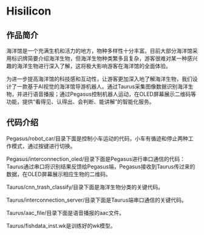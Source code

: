# Hisilicon
## 作品简介
海洋馆是一个充满生机和活力的地方，物种多样性十分丰富。目前大部分海洋馆采用标识牌简要介绍海洋生物，但海洋生物种类繁多且复杂，游客很难对某一种感兴趣的海洋生物进行深入了解，这将极大影响游客在海洋馆的全面体验。

为进一步提高海洋馆的科技感和互动性，让游客更加深入地了解海洋生物，我们设计了一款基于AI视觉的海洋馆导游机器人。通过Taurus采集图像数据识别海洋生物，并进行语音播报；通过Pegasus控制机器人运动，在OLED屏幕展示二维码等功能，提供“看得见、认得出、会判断、能讲解”的智能化服务。
## 代码介绍
Pegasus/robot_car/目录下面是控制小车运动的代码，小车有循迹和停止两种工作模式，通过按键进行切换。

Pegasus/interconnection_oled/目录下面是Pegasus进行串口通信的代码：Taurus通过串口将识别结果反馈给Pegasus端，Pegasus接收到Taurus传过来的数据，在OLED屏幕展示相应生物的二维码。

Taurus/cnn_trash_classify/目录下面是海洋生物分类的关键代码。

Taurus/interconnection_server/目录下面是Taurus端串口通信的关键代码。

Taurus/aac_file/目录下面是语音播报的aac文件。

Taurus/fishdata_inst.wk是训练好的wk模型。
